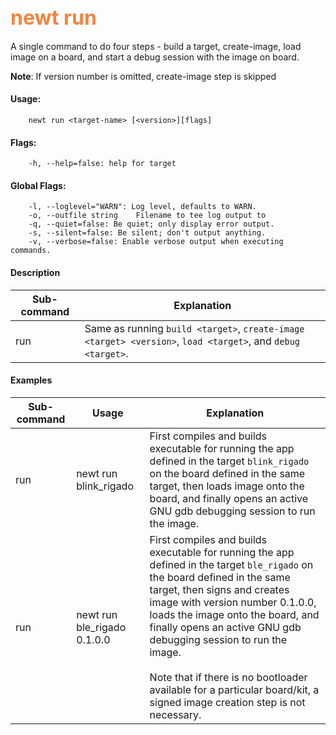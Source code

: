 ## <font color="#F2853F" style="font-size:24pt">newt run </font>

A single command to do four steps - build a target, create-image, load image on a board, and start a debug session with the image on board.

**Note**: If version number is omitted, create-image step is skipped

#### Usage: 

```no-highlight
    newt run <target-name> [<version>][flags] 
```

#### Flags:
```no-highlight
    -h, --help=false: help for target
```

#### Global Flags:
```no-highlight
    -l, --loglevel="WARN": Log level, defaults to WARN.
    -o, --outfile string    Filename to tee log output to
    -q, --quiet=false: Be quiet; only display error output.
    -s, --silent=false: Be silent; don't output anything.
    -v, --verbose=false: Enable verbose output when executing commands.
```

#### Description

Sub-command  | Explanation
-------------| ------------------------
run         | Same as running `build <target>`, `create-image <target> <version>`,  `load <target>`, and `debug <target>`.


#### Examples

 Sub-command  | Usage                  | Explanation 
-------------| -----------------------|-----------------
run       | newt run blink_rigado | First compiles and builds executable for running the app defined in the target `blink_rigado` on the board defined in the same target, then loads image onto the board, and finally opens an active GNU gdb debugging session to run the image. 
run       | newt run ble_rigado 0.1.0.0 | First compiles and builds executable for running the app defined in the target `ble_rigado` on the board defined in the same target, then signs and creates image with version number 0.1.0.0, loads the image onto the board, and finally opens an active GNU gdb debugging session to run the image. <br> <br> Note that if there is no bootloader available for a particular board/kit, a signed image creation step is not necessary.